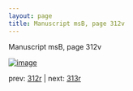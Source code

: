 ```yaml
---
layout: page
title: Manuscript msB, page 312v
---
```


Manuscript msB, page 312v

[![image](http://www.homermultitext.org/iipsrv?OBJ=IIP,1.0&FIF=/project/homer/pyramidal/deepzoom/hmt/vbbifolio/pending/vb_312v_313r.tif&WID=100&CVT=JPEG)](http://www.homermultitext.org/ict2/?urn=urn:cite2:hmt:vbbifolio.pending:vb_312v_313r)

prev:  [312r](../312r) | next:  [313r](../313r)

